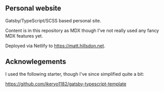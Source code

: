 ## Personal website

Gatsby/TypeScript/SCSS based personal site.

Content is in this repository as MDX though I've not really used any
fancy MDX features yet.

Deployed via Netlify to https://matt.hillsdon.net.

## Acknowlegements

I used the following starter, though I've since simplified quite a bit:

https://github.com/ikeryo1182/gatsby-typescript-template

